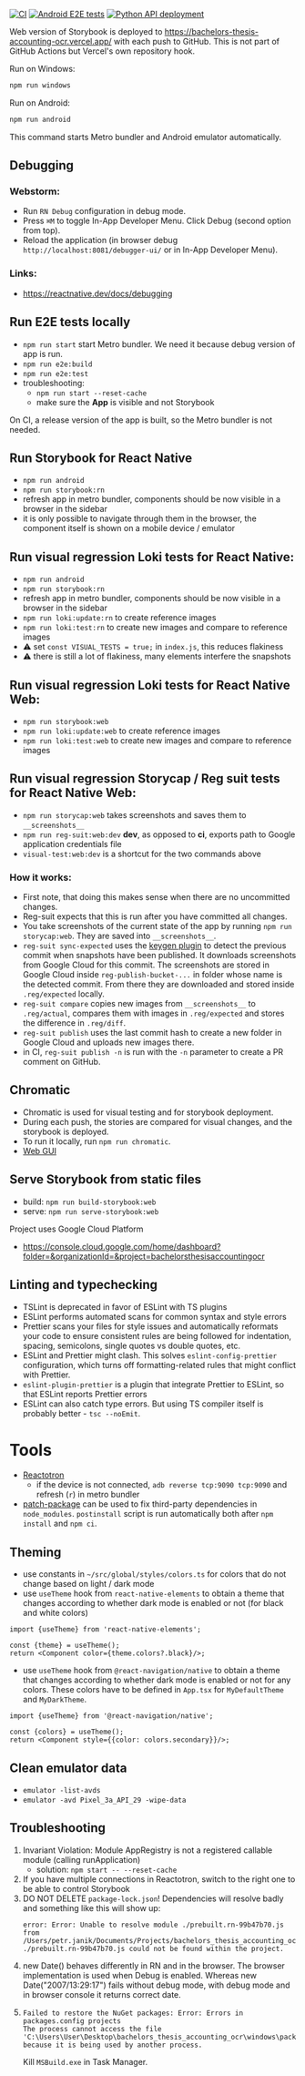 [![CI](https://github.com/petr7555/bachelors_thesis_accounting_ocr/actions/workflows/CI.yml/badge.svg)](https://github.com/petr7555/bachelors_thesis_accounting_ocr/actions/workflows/CI.yml)
[![Android E2E tests](https://github.com/petr7555/bachelors_thesis_accounting_ocr/actions/workflows/e2e-android.yml/badge.svg)](https://github.com/petr7555/bachelors_thesis_accounting_ocr/actions/workflows/e2e-android.yml)
[![Python API deployment](https://github.com/petr7555/bachelors_thesis_accounting_ocr/actions/workflows/python-api.yml/badge.svg)](https://github.com/petr7555/bachelors_thesis_accounting_ocr/actions/workflows/python-api.yml)

Web version of Storybook is deployed to https://bachelors-thesis-accounting-ocr.vercel.app/ with each push to GitHub.
This is not part of GitHub Actions but Vercel's own repository hook.

Run on Windows:

```bash
npm run windows
```

Run on Android:

```bash
npm run android
```

This command starts Metro bundler and Android emulator automatically.

## Debugging

### Webstorm:

- Run `RN Debug` configuration in debug mode.
- Press `⌘M` to toggle In-App Developer Menu. Click Debug (second option from top).
- Reload the application (in browser debug `http://localhost:8081/debugger-ui/` or in In-App Developer Menu).

### Links:

- https://reactnative.dev/docs/debugging

## Run E2E tests locally

- `npm run start` start Metro bundler. We need it because debug version of app is run.
- `npm run e2e:build`
- `npm run e2e:test`
- troubleshooting:
    - `npm run start --reset-cache`
    - make sure the **App** is visible and not Storybook

On CI, a release version of the app is built, so the Metro bundler is not needed.

## Run Storybook for React Native

- `npm run android`
- `npm run storybook:rn`
- refresh app in metro bundler, components should be now visible in a browser in the sidebar
- it is only possible to navigate through them in the browser, the component itself is shown on a mobile device /
  emulator

## Run visual regression Loki tests for React Native:

- `npm run android`
- `npm run storybook:rn`
- refresh app in metro bundler, components should be now visible in a browser in the sidebar
- `npm run loki:update:rn` to create reference images
- `npm run loki:test:rn` to create new images and compare to reference images
- ⚠️ set `const VISUAL_TESTS = true;` in `index.js`, this reduces flakiness
- ⚠️ there is still a lot of flakiness, many elements interfere the snapshots

## Run visual regression Loki tests for React Native Web:

- `npm run storybook:web`
- `npm run loki:update:web` to create reference images
- `npm run loki:test:web` to create new images and compare to reference images

## Run visual regression Storycap / Reg suit tests for React Native Web:

- `npm run storycap:web` takes screenshots and saves them to `__screenshots__`
- `npm run reg-suit:web:dev` **dev**, as opposed to **ci**, exports path to Google application credentials file
- `visual-test:web:dev` is a shortcut for the two commands above

### How it works:

- First note, that doing this makes sense when there are no uncommitted changes.
- Reg-suit expects that this is run after you have committed all changes.
- You take screenshots of the current state of the app by running `npm run storycap:web`. They are saved
  into `__screenshots__`.
- `reg-suit sync-expected` uses
  the [keygen plugin](https://github.com/reg-viz/reg-suit/blob/master/packages/reg-keygen-git-hash-plugin/README.md)
  to detect the previous commit when snapshots have been published. It downloads screenshots from Google Cloud for this
  commit. The screenshots are stored in Google Cloud inside `reg-publish-bucket-...` in folder whose name is the
  detected commit. From there they are downloaded and stored inside `.reg/expected` locally.
- `reg-suit compare` copies new images from `__screenshots__` to `.reg/actual`, compares them with images
  in `.reg/expected` and stores the difference in `.reg/diff`.
- `reg-suit publish` uses the last commit hash to create a new folder in Google Cloud and uploads new images there.
- in CI, `reg-suit publish -n` is run with the `-n` parameter to create a PR comment on GitHub.

## Chromatic

- Chromatic is used for visual testing and for storybook deployment.
- During each push, the stories are compared for visual changes, and the storybook is deployed.
- To run it locally, run `npm run chromatic`.
- [Web GUI](https://www.chromatic.com/apps?accountId=60432da9354dbd00232dedc4)

## Serve Storybook from static files

- build: `npm run build-storybook:web`
- serve: `npm run serve-storybook:web`

Project uses Google Cloud Platform

- https://console.cloud.google.com/home/dashboard?folder=&organizationId=&project=bachelorsthesisaccountingocr

## Linting and typechecking

- TSLint is deprecated in favor of ESLint with TS plugins
- ESLint performs automated scans for common syntax and style errors
- Prettier scans your files for style issues and automatically reformats your code to ensure consistent rules are being
  followed for indentation, spacing, semicolons, single quotes vs double quotes, etc.
- ESLint and Prettier might clash. This solves `eslint-config-prettier` configuration, which turns off
  formatting-related rules that might conflict with Prettier.
- `eslint-plugin-prettier` is a plugin that integrate Prettier to ESLint, so that ESLint reports Prettier errors
- ESLint can also catch type errors. But using TS compiler itself is probably better - `tsc --noEmit`.

# Tools

- [Reactotron](https://github.com/infinitered/reactotron)
    - if the device is not connected, `adb reverse tcp:9090 tcp:9090` and refresh (`r`) in metro bundler
- [patch-package](https://www.npmjs.com/package/patch-package) can be used to fix third-party dependencies
  in `node_modules`. `postinstall` script is run automatically both after `npm install` and `npm ci`.

## Theming

- use constants in `~/src/global/styles/colors.ts` for colors that do not change based on light / dark mode
- use `useTheme` hook from `react-native-elements` to obtain a theme that changes according to whether dark mode is
  enabled or not (for black and white colors)

```tsx
import {useTheme} from 'react-native-elements';

const {theme} = useTheme();
return <Component color={theme.colors?.black}/>;
```

- use `useTheme` hook from `@react-navigation/native` to obtain a theme that changes according to whether dark mode is
  enabled or not for any colors. These colors have to be defined in `App.tsx` for `MyDefaultTheme` and `MyDarkTheme`.

```tsx
import {useTheme} from '@react-navigation/native';

const {colors} = useTheme();
return <Component style={{color: colors.secondary}}/>;
```

## Clean emulator data

- `emulator -list-avds`
- `emulator -avd Pixel_3a_API_29 -wipe-data`

## Troubleshooting

1. Invariant Violation: Module AppRegistry is not a registered callable module (calling runApplication)
    - solution: `npm start -- --reset-cache`
2. If you have multiple connections in Reactotron, switch to the right one to be able to control Storybook
3. DO NOT DELETE `package-lock.json`! Dependencies will resolve badly and something like this will show up:
    ```
    error: Error: Unable to resolve module ./prebuilt.rn-99b47b70.js from /Users/petr.janik/Documents/Projects/bachelors_thesis_accounting_ocr/node_modules/@firebase/firestore/dist/rn/index.js: ./prebuilt.rn-99b47b70.js could not be found within the project.
    ```
4. new Date() behaves differently in RN and in the browser. The browser implementation is used when Debug is enabled.
   Whereas new Date("2007/13:29:17") fails without debug mode, with debug mode and in browser console it returns correct
   date.
5. 
    ```
    Failed to restore the NuGet packages: Error: Errors in packages.config projects
    The process cannot access the file 'C:\Users\User\Desktop\bachelors_thesis_accounting_ocr\windows\packages\Microsoft.SourceLink.GitHub.1.0.0\tools\net461\Microsoft.SourceLink.GitHub.dll' because it is being used by another process.
    ```
    Kill `MSBuild.exe` in Task Manager.
